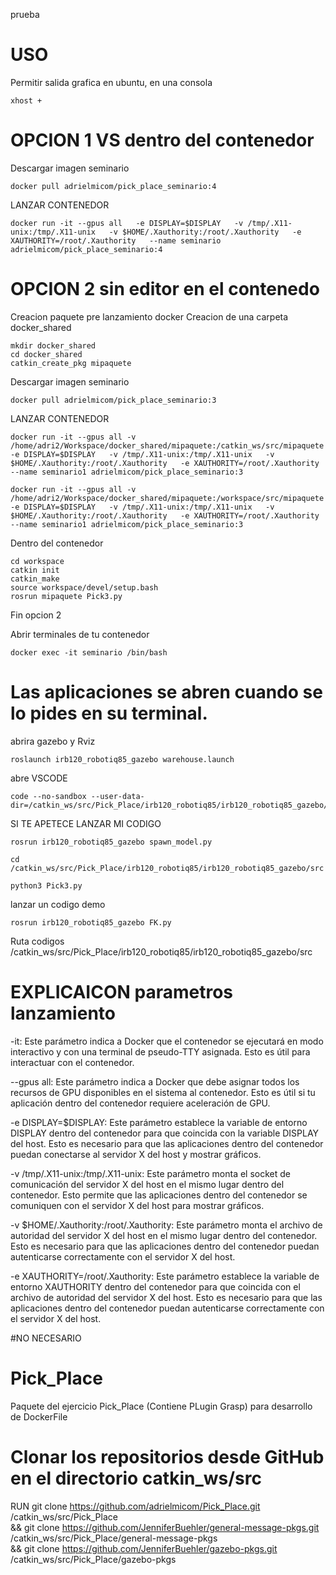 prueba
# USO 
Permitir salida grafica en ubuntu, en una consola

	xhost +
 

# OPCION 1 VS dentro del contenedor
Descargar imagen seminario

	docker pull adrielmicom/pick_place_seminario:4

LANZAR CONTENEDOR

	docker run -it --gpus all   -e DISPLAY=$DISPLAY   -v /tmp/.X11-unix:/tmp/.X11-unix   -v $HOME/.Xauthority:/root/.Xauthority   -e XAUTHORITY=/root/.Xauthority   --name seminario adrielmicom/pick_place_seminario:4


# OPCION 2  sin editor en el contenedo
Creacion paquete pre lanzamiento docker 
Creacion de una carpeta docker_shared

	mkdir docker_shared
	cd docker_shared 
	catkin_create_pkg mipaquete
		
Descargar imagen seminario

	docker pull adrielmicom/pick_place_seminario:3

LANZAR CONTENEDOR

	docker run -it --gpus all -v /home/adri2/Workspace/docker_shared/mipaquete:/catkin_ws/src/mipaquete -e DISPLAY=$DISPLAY   -v /tmp/.X11-unix:/tmp/.X11-unix   -v $HOME/.Xauthority:/root/.Xauthority   -e XAUTHORITY=/root/.Xauthority   --name seminario1 adrielmicom/pick_place_seminario:3
	
	docker run -it --gpus all -v /home/adri2/Workspace/docker_shared/mipaquete:/workspace/src/mipaquete -e DISPLAY=$DISPLAY   -v /tmp/.X11-unix:/tmp/.X11-unix   -v $HOME/.Xauthority:/root/.Xauthority   -e XAUTHORITY=/root/.Xauthority   --name seminario1 adrielmicom/pick_place_seminario:3


Dentro del contenedor

	cd workspace
	catkin init
	catkin_make
	source workspace/devel/setup.bash
	rosrun mipaquete Pick3.py
 Fin opcion 2

Abrir terminales de tu contenedor

	docker exec -it seminario /bin/bash


# Las aplicaciones se abren cuando se lo pides en su terminal.
abrira gazebo y Rviz

	roslaunch irb120_robotiq85_gazebo warehouse.launch
	
abre VSCODE

	code --no-sandbox --user-data-dir=/catkin_ws/src/Pick_Place/irb120_robotiq85/irb120_robotiq85_gazebo/src	

SI TE APETECE LANZAR MI CODIGO

	rosrun irb120_robotiq85_gazebo spawn_model.py

	cd /catkin_ws/src/Pick_Place/irb120_robotiq85/irb120_robotiq85_gazebo/src

	python3 Pick3.py

lanzar un codigo demo

	rosrun irb120_robotiq85_gazebo FK.py

Ruta codigos
	/catkin_ws/src/Pick_Place/irb120_robotiq85/irb120_robotiq85_gazebo/src           	




# EXPLICAICON parametros lanzamiento 


-it: Este parámetro indica a Docker que el contenedor se ejecutará en modo interactivo y con una terminal de pseudo-TTY asignada. Esto es útil para interactuar con el contenedor.

--gpus all: Este parámetro indica a Docker que debe asignar todos los recursos de GPU disponibles en el sistema al contenedor. Esto es útil si tu aplicación dentro del contenedor requiere aceleración de GPU.

-e DISPLAY=$DISPLAY: Este parámetro establece la variable de entorno DISPLAY dentro del contenedor para que coincida con la variable DISPLAY del host. Esto es necesario para que las aplicaciones dentro del contenedor puedan conectarse al servidor X del host y mostrar gráficos.

-v /tmp/.X11-unix:/tmp/.X11-unix: Este parámetro monta el socket de comunicación del servidor X del host en el mismo lugar dentro del contenedor. Esto permite que las aplicaciones dentro del contenedor se comuniquen con el servidor X del host para mostrar gráficos.

-v $HOME/.Xauthority:/root/.Xauthority: Este parámetro monta el archivo de autoridad del servidor X del host en el mismo lugar dentro del contenedor. Esto es necesario para que las aplicaciones dentro del contenedor puedan autenticarse correctamente con el servidor X del host.

-e XAUTHORITY=/root/.Xauthority: Este parámetro establece la variable de entorno XAUTHORITY dentro del contenedor para que coincida con el archivo de autoridad del servidor X del host. Esto es necesario para que las aplicaciones dentro del contenedor puedan autenticarse correctamente con el servidor X del host.



#NO NECESARIO
# Pick_Place
Paquete del ejercicio Pick_Place (Contiene PLugin Grasp) para desarrollo de DockerFile

# Clonar los repositorios desde GitHub en el directorio catkin_ws/src
RUN git clone https://github.com/adrielmicom/Pick_Place.git /catkin_ws/src/Pick_Place \
    && git clone https://github.com/JenniferBuehler/general-message-pkgs.git /catkin_ws/src/Pick_Place/general-message-pkgs \
    && git clone https://github.com/JenniferBuehler/gazebo-pkgs.git /catkin_ws/src/Pick_Place/gazebo-pkgs
